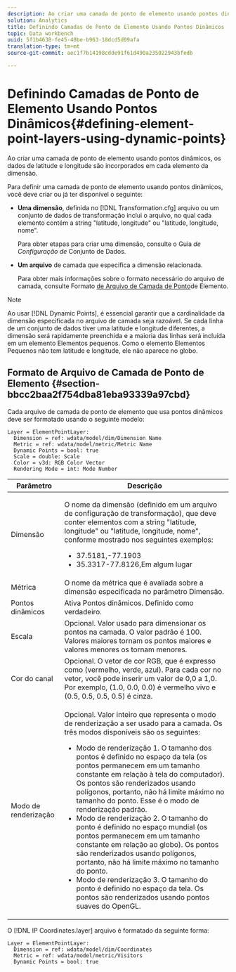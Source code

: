 ```yaml
---
description: Ao criar uma camada de ponto de elemento usando pontos dinâmicos, os dados de latitude e longitude são incorporados em cada elemento da dimensão.
solution: Analytics
title: Definindo Camadas de Ponto de Elemento Usando Pontos Dinâmicos
topic: Data workbench
uuid: 5f1b4638-fe45-40be-b963-18dcd5d09afa
translation-type: tm+mt
source-git-commit: aec1f7b14198cdde91f61d490a235022943bfedb

---
```



# Definindo Camadas de Ponto de Elemento Usando Pontos Dinâmicos{#defining-element-point-layers-using-dynamic-points}

Ao criar uma camada de ponto de elemento usando pontos dinâmicos, os dados de latitude e longitude são incorporados em cada elemento da dimensão.

Para definir uma camada de ponto de elemento usando pontos dinâmicos, você deve criar ou já ter disponível o seguinte:

* **Uma dimensão**, definida no [!DNL Transformation.cfg] arquivo ou um conjunto de dados de transformação inclui o arquivo, no qual cada elemento contém a string &quot;latitude, longitude&quot; ou &quot;latitude, longitude, nome&quot;.

   Para obter etapas para criar uma dimensão, consulte o Guia *de Configuração de* Conjunto de Dados.

* **Um arquivo** de camada que especifica a dimensão relacionada.

   Para obter mais informações sobre o formato necessário do arquivo de camada, consulte Formato [de Arquivo de Camada de Ponto](../../../../../../home/c-geo-oview/c-wk-img-lyrs/c-elmt-pt-lyrs/c-elmt-pt-lyrs-ref-lkp-files/c-elmt-pt-lyr-file-frmt/c-elmt-pt-lyr-file-frmt.md#concept-678a95cb69644105a7af1b86ad5a5981)de Elemento.

>[!NOTE]
>
>Ao usar [!DNL Dynamic Points], é essencial garantir que a cardinalidade da dimensão especificada no arquivo de camada seja razoável. Se cada linha de um conjunto de dados tiver uma latitude e longitude diferentes, a dimensão será rapidamente preenchida e a maioria das linhas será incluída em um elemento Elementos pequenos. Como o elemento Elementos Pequenos não tem latitude e longitude, ele não aparece no globo.

## Formato de Arquivo de Camada de Ponto de Elemento {#section-bbcc2baa2f754dba81eba93339a97cbd}

Cada arquivo de camada de ponto de elemento que usa pontos dinâmicos deve ser formatado usando o seguinte modelo:

```
Layer = ElementPointLayer:
  Dimension = ref: wdata/model/dim/Dimension Name
  Metric = ref: wdata/model/metric/Metric Name
  Dynamic Points = bool: true
  Scale = double: Scale
  Color = v3d: RGB Color Vector
  Rendering Mode = int: Mode Number
```

<table id="table_71AD13D7A9234782A4495DFBBD959F76"> 
 <thead> 
  <tr> 
   <th colname="col1" class="entry"> Parâmetro </th> 
   <th colname="col2" class="entry"> Descrição </th> 
  </tr> 
 </thead>
 <tbody> 
  <tr> 
   <td colname="col1"> Dimensão </td> 
   <td colname="col2"> <p>O nome da dimensão (definido em um arquivo de configuração de transformação), que deve conter elementos com a string "latitude, longitude" ou "latitude, longitude, nome", conforme mostrado nos seguintes exemplos: 
     <ul id="ul_49069B74AF5A4CE28E20BB3B98BB2D89"> 
      <li id="li_296010E3A513424A86AFA09E4DA2DFA4">37.5181,-77.1903 </li> 
      <li id="li_352D380B55044DD5AAB9B6FF8335AAC6">35.3317-77.8126,Em algum lugar </li> 
     </ul> </p> </td> 
  </tr> 
  <tr> 
   <td colname="col1"> Métrica </td> 
   <td colname="col2"> O nome da métrica que é avaliada sobre a dimensão especificada no parâmetro Dimensão. </td> 
  </tr> 
  <tr> 
   <td colname="col1"> Pontos dinâmicos </td> 
   <td colname="col2"> Ativa Pontos dinâmicos. Definido como verdadeiro. </td> 
  </tr> 
  <tr> 
   <td colname="col1"> Escala </td> 
   <td colname="col2"> Opcional. Valor usado para dimensionar os pontos na camada. O valor padrão é 100. Valores maiores tornam os pontos maiores e valores menores os tornam menores. </td> 
  </tr> 
  <tr> 
   <td colname="col1"> Cor do canal </td> 
   <td colname="col2"> Opcional. O vetor de cor RGB, que é expresso como (vermelho, verde, azul). Para cada cor no vetor, você pode inserir um valor de 0,0 a 1,0. Por exemplo, (1.0, 0.0, 0.0) é vermelho vivo e (0.5, 0.5, 0.5, 0.5) é cinza. </td> 
  </tr> 
  <tr> 
   <td colname="col1"> Modo de renderização </td> 
   <td colname="col2"> <p>Opcional. Valor inteiro que representa o modo de renderização a ser usado para a camada. Os três modos disponíveis são os seguintes: 
     <ul id="ul_771F0E43E3CD45259918520F092BCCE4"> 
      <li id="li_2B4CF2EC50174143AAD589A08C7457F8">Modo de renderização 1. O tamanho dos pontos é definido no espaço da tela (os pontos permanecem em um tamanho constante em relação à tela do computador). Os pontos são renderizados usando polígonos, portanto, não há limite máximo no tamanho do ponto. Esse é o modo de renderização padrão. </li> 
      <li id="li_5F0737A941474EF5898735ECD0563D8D">Modo de renderização 2. O tamanho do ponto é definido no espaço mundial (os pontos permanecem em um tamanho constante em relação ao globo). Os pontos são renderizados usando polígonos, portanto, não há limite máximo no tamanho do ponto. </li> 
      <li id="li_4B9EDE5FFA8348B9A50E5232CEB98F17">Modo de renderização 3. O tamanho do ponto é definido no espaço da tela. Os pontos são renderizados usando pontos suaves do OpenGL. </li> 
     </ul> </p> </td> 
  </tr> 
 </tbody> 
</table>

O [!DNL IP Coordinates.layer] arquivo é formatado da seguinte forma:

```
Layer = ElementPointLayer:
  Dimension = ref: wdata/model/dim/Coordinates
  Metric = ref: wdata/model/metric/Visitors
  Dynamic Points = bool: true
```

